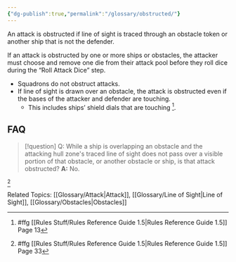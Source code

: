 ```yaml
---
{"dg-publish":true,"permalink":"/glossary/obstructed/"}
---
```


An attack is obstructed if line of sight is traced through an obstacle token or another ship that is not the defender.

If an attack is obstructed by one or more ships or obstacles, the attacker must choose and remove one die from their attack pool before they roll dice during the “Roll Attack Dice” step.
- Squadrons do not obstruct attacks.
- If line of sight is drawn over an obstacle, the attack is obstructed even if the bases of the attacker and defender are touching.
  - This includes ships’ shield dials that are touching [^1].

## FAQ

> [!question] Q: While a ship is overlapping an obstacle and the attacking hull zone's traced line of sight does not pass over a visible portion of that obstacle, or another obstacle or ship, is that attack obstructed?
> **A:** No.

[^2]

Related Topics: [[Glossary/Attack\|Attack]], [[Glossary/Line of Sight\|Line of Sight]], [[Glossary/Obstacles\|Obstacles]]

[^1]: #ffg [[Rules Stuff/Rules Reference Guide 1.5\|Rules Reference Guide 1.5]] Page 13
[^2]: #ffg [[Rules Stuff/Rules Reference Guide 1.5\|Rules Reference Guide 1.5]] Page 33